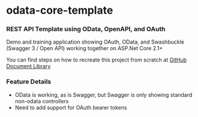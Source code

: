 # odata-core-template
### REST API Template using OData, OpenAPI, and OAuth

Demo and training application showing OAuth, OData, and Swashbuckle (Swagger 3 / Open API) working together on ASP.Net Core 2.1+

You can find steps on how to recreate this project from scratch at [GitHub Document Library](https://github.com/PaulGilchrist/documents)

### Feature Details

* OData is working, as is Swagger, but Swagger is only showing standard non-odata controllers
* Need to add support for OAuth bearer tokens 
